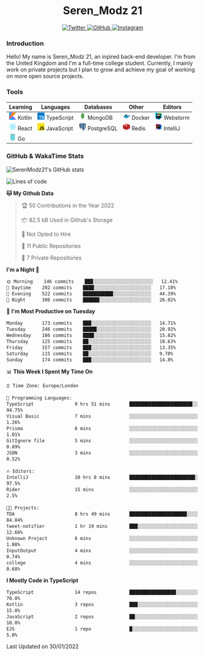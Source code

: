 <div align="center">
  <h1>Seren_Modz 21</h1>
  <a href="https://twitter.com/SerenModz21">
    <img alt="Twitter" src="https://img.shields.io/badge/twitter%20-%231DA1F2.svg?&style=for-the-badge&logo=Twitter&logoColor=white">
  </a>
  <a href="https://github.com/SerenModz21">
    <img alt="GitHub" src="https://img.shields.io/badge/github%20-%23121011.svg?&style=for-the-badge&logo=github&logoColor=white">
  </a>
  <a href="https://www.instagram.com/serenmodz21">
    <img alt="Instagram" src="https://img.shields.io/badge/instagram%20-%23E4405F.svg?&style=for-the-badge&logo=Instagram&logoColor=white">
  </a>
</div>

### Introduction

Hello! My name is Seren_Modz 21, an inpired back-end developer. I'm from the United Kingdom and I'm a full-time college student. Currently, I mainly work on private projects but I plan to grow and achieve my goal of working on more open source projects. 

### Tools

 **Learning**                                        | **Languages**                                               | **Databases**                                               | **Other**                                           | **Editors**                                                  
-----------------------------------------------------|-------------------------------------------------------------|-------------------------------------------------------------|-----------------------------------------------------|--------------------------------------------------------------
 <img width="19px" src="./assets/kotlin.svg"> Kotlin | <img width="19px" src="./assets/typescript.svg"> TypeScript | <img width="19px" src="./assets/mongodb.svg"> MongoDB       | <img width="19px" src="./assets/docker.svg"> Docker | <img width="19px" src="./assets/webstorm.svg"> Webstorm      
 <img width="19px" src="./assets/react.svg"> React   | <img width="19px" src="./assets/javascript.svg"> JavaScript | <img width="19px" src="./assets/postgresql.svg"> PostgreSQL | <img width="19px" src="./assets/redis.svg"> Redis   | <img width="19px" src="./assets/intellij-idea.svg"> IntelliJ
 <img width="19px" src="./assets/go.svg"> Go         |                                                             |                                                             |                                                     |                                                                                                               

### GitHub & WakaTime Stats

![SerenModz21's GitHub stats](https://github-readme-stats.vercel.app/api?username=SerenModz21&show_icons=true&theme=dark)

<!--START_SECTION:waka-->
![Lines of code](https://img.shields.io/badge/From%20Hello%20World%20I%27ve%20Written-40378%20lines%20of%20code-blue)

**🐱 My Github Data** 

> 🏆 50 Contributions in the Year 2022
 > 
> 📦 82.5 kB Used in Github's Storage 
 > 
> 🚫 Not Opted to Hire
 > 
> 📜 11 Public Repositories 
 > 
> 🔑 7 Private Repositories  
 > 
**I'm a Night 🦉** 

```text
🌞 Morning    146 commits    ███░░░░░░░░░░░░░░░░░░░░░░   12.41% 
🌆 Daytime    202 commits    ████░░░░░░░░░░░░░░░░░░░░░   17.18% 
🌃 Evening    522 commits    ███████████░░░░░░░░░░░░░░   44.39% 
🌙 Night      306 commits    ██████░░░░░░░░░░░░░░░░░░░   26.02%

```
📅 **I'm Most Productive on Tuesday** 

```text
Monday       173 commits    ███░░░░░░░░░░░░░░░░░░░░░░   14.71% 
Tuesday      246 commits    █████░░░░░░░░░░░░░░░░░░░░   20.92% 
Wednesday    186 commits    ████░░░░░░░░░░░░░░░░░░░░░   15.82% 
Thursday     125 commits    ██░░░░░░░░░░░░░░░░░░░░░░░   10.63% 
Friday       157 commits    ███░░░░░░░░░░░░░░░░░░░░░░   13.35% 
Saturday     115 commits    ██░░░░░░░░░░░░░░░░░░░░░░░   9.78% 
Sunday       174 commits    ███░░░░░░░░░░░░░░░░░░░░░░   14.8%

```


📊 **This Week I Spent My Time On** 

```text
⌚︎ Time Zone: Europe/London

💬 Programming Languages: 
TypeScript               9 hrs 51 mins       ███████████████████████░░   94.75% 
Visual Basic             7 mins              ░░░░░░░░░░░░░░░░░░░░░░░░░   1.26% 
Prisma                   6 mins              ░░░░░░░░░░░░░░░░░░░░░░░░░   1.01% 
GitIgnore file           5 mins              ░░░░░░░░░░░░░░░░░░░░░░░░░   0.89% 
JSON                     3 mins              ░░░░░░░░░░░░░░░░░░░░░░░░░   0.52%

🔥 Editors: 
IntelliJ                 10 hrs 8 mins       ████████████████████████░   97.5% 
Rider                    15 mins             ░░░░░░░░░░░░░░░░░░░░░░░░░   2.5%

🐱‍💻 Projects: 
TDA                      8 hrs 49 mins       █████████████████████░░░░   84.84% 
tweet-notifier           1 hr 19 mins        ███░░░░░░░░░░░░░░░░░░░░░░   12.66% 
Unknown Project          6 mins              ░░░░░░░░░░░░░░░░░░░░░░░░░   1.08% 
InputOutput              4 mins              ░░░░░░░░░░░░░░░░░░░░░░░░░   0.74% 
college                  4 mins              ░░░░░░░░░░░░░░░░░░░░░░░░░   0.68%

```

**I Mostly Code in TypeScript** 

```text
TypeScript               14 repos            █████████████████░░░░░░░░   70.0% 
Kotlin                   3 repos             ███░░░░░░░░░░░░░░░░░░░░░░   15.0% 
JavaScript               2 repos             ██░░░░░░░░░░░░░░░░░░░░░░░   10.0% 
EJS                      1 repo              █░░░░░░░░░░░░░░░░░░░░░░░░   5.0%

```



 Last Updated on 30/01/2022
<!--END_SECTION:waka-->
